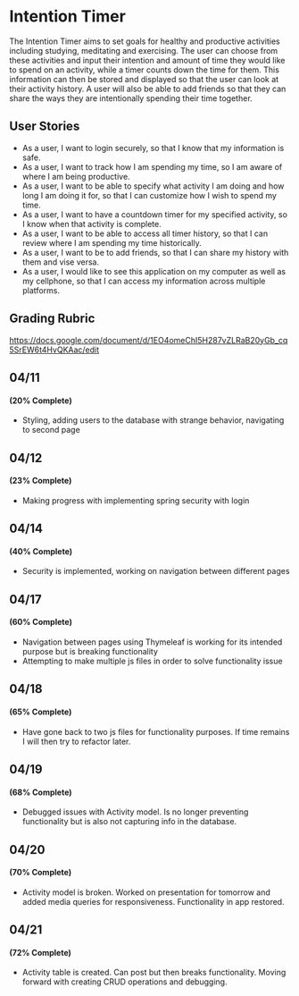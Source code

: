 # Intention Timer

The Intention Timer aims to set goals for healthy and productive activities including studying, meditating and exercising. The user can choose from these activities and input their intention and amount of time they would like to spend on an activity, while a timer counts down the time for them. This information can then be stored and displayed so that the user can look at their activity history.  A user will also be able to add friends so that they can share the ways they are intentionally spending their time together.

## User Stories

* As a user, I want to login securely, so that I know that my information is safe.
* As a user, I want to track how I am spending my time, so I am aware of where I am being productive.
* As a user, I want to be able to specify what activity I am doing and how long I am doing it for, so that I can customize how I wish to spend my time.
* As a user, I want to have a countdown timer for my specified activity, so I know when that activity is complete.
* As a user, I want to be able to access all timer history, so that I can review where I am spending my time historically.
* As a user, I want to be to add friends, so that I can share my history with them and vise versa.
* As a user, I would like to see this application on my computer as well as my cellphone, so that I can access my information across multiple platforms.

## Grading Rubric

https://docs.google.com/document/d/1EO4omeChI5H287vZLRaB20yGb_cq5SrEW6t4HvQKAac/edit

## 04/11
#### (20% Complete)

* Styling, adding users to the database with strange behavior, navigating to second page

## 04/12 
#### (23% Complete)

* Making progress with implementing spring security with login

## 04/14 
#### (40% Complete)

* Security is implemented, working on navigation between different pages

## 04/17 
#### (60% Complete)

* Navigation between pages using Thymeleaf is working for its intended purpose but is breaking functionality
* Attempting to make multiple js files in order to solve functionality issue

## 04/18    
#### (65% Complete)

* Have gone back to two js files for functionality purposes.  If time remains I will then try to refactor later.

## 04/19
#### (68% Complete)

* Debugged issues with Activity model.  Is no longer preventing functionality but is also not capturing info in the database.

## 04/20
#### (70% Complete)

* Activity model is broken.  Worked on presentation for tomorrow and added media queries for responsiveness.  Functionality in app restored.

## 04/21
#### (72% Complete)

* Activity table is created.  Can post but then breaks functionality.  Moving forward with creating CRUD operations and debugging.